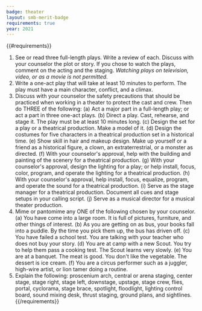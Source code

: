 ```yaml
---
badge: theater
layout: smb-merit-badge
requirements: true
year: 2021
---
```


{{#requirements}}
1. See or read three full-length plays. Write a review of each. Discuss with your counselor the plot or story. If you chose to watch the plays, comment on the acting and the staging.
    *Watching plays on television, video, or as a movie is not permitted.*
2. Write a one-act play that will take at least 10 minutes to perform. The play must have a main character, conflict, and a climax.
3. Discuss with your counselor the safety precautions that should be practiced when working in a theater to protect the cast and crew. Then do THREE of the following:
    (a) Act a major part in a full-length play; or act a part in three one-act plays.
    (b) Direct a play. Cast, rehearse, and stage it. The play must be at least 10 minutes long.
    (c) Design the set for a play or a theatrical production. Make a model of it.
    (d) Design the costumes for five characters in a theatrical production set in a historical time.
    (e) Show skill in hair and makeup design. Make up yourself or a friend as a historical figure, a clown, an extraterrestrial, or a monster as directed.
    (f) With your counselor's approval, help with the building and painting of the scenery for a theatrical production.
    (g) With your counselor's approval, design the lighting for a play; or help install, focus, color, program, and operate the lighting for a theatrical production.
    (h) With your counselor's approval, help install, focus, equalize, program, and operate the sound for a theatrical production.
    (i) Serve as the stage manager for a theatrical production. Document all cues and stage setups in your calling script.
    (j) Serve as a musical director for a musical theater production.
4. Mime or pantomime any ONE of the following chosen by your counselor.
    (a) You have come into a large room. It is full of pictures, furniture, and other things of interest.
    (b) As you are getting on as bus, your books fall into a puddle. By the time you pick them up, the bus has driven off.
    (c) You have failed a school test. You are talking with your teacher who does not buy your story.
    (d) You are at camp with a new Scout. You try to help them pass a cooking test. The Scout learns very slowly.
    (e) You are at a banquet. The meat is good. You don't like the vegetable. The dessert is ice cream.
    (f) You are a circus performer such as a juggler, high-wire artist, or lion tamer doing a routine.
5. Explain the following: proscenium arch, central or arena staging, center stage, stage right, stage left, downstage, upstage, stage crew, flies, portal, cyclorama, stage brace, spotlight, floodlight, lighting control board, sound mixing desk, thrust staging, ground plans, and sightlines.
{{/requirements}}
